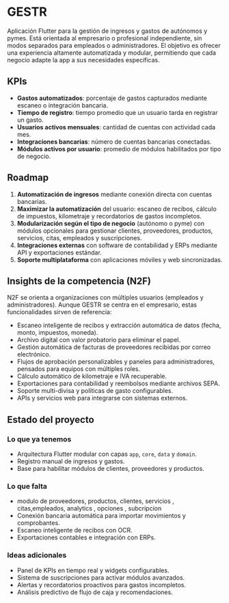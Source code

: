 # GESTR
Aplicación Flutter para la gestión de ingresos y gastos de autónomos y pymes. Está orientada al empresario o profesional independiente, sin modos separados para empleados o administradores. El objetivo es ofrecer una experiencia altamente automatizada y modular, permitiendo que cada negocio adapte la app a sus necesidades específicas.

## KPIs
- **Gastos automatizados**: porcentaje de gastos capturados mediante escaneo o integración bancaria.
- **Tiempo de registro**: tiempo promedio que un usuario tarda en registrar un gasto.
- **Usuarios activos mensuales**: cantidad de cuentas con actividad cada mes.
- **Integraciones bancarias**: número de cuentas bancarias conectadas.
- **Módulos activos por usuario**: promedio de módulos habilitados por tipo de negocio.

## Roadmap
1. **Automatización de ingresos** mediante conexión directa con cuentas bancarias.
2. **Maximizar la automatización** del usuario: escaneo de recibos, cálculo de impuestos, kilometraje y recordatorios de gastos incompletos.
3. **Modularización según el tipo de negocio** (autónomo o pyme) con módulos opcionales para gestionar clientes, proveedores, productos, servicios, citas, empleados y suscripciones.
4. **Integraciones externas** con software de contabilidad y ERPs mediante API y exportaciones estándar.
5. **Soporte multiplataforma** con aplicaciones móviles y web sincronizadas.

## Insights de la competencia (N2F)
N2F se orienta a organizaciones con múltiples usuarios (empleados y administradores). Aunque GESTR se centra en el empresario, estas funcionalidades sirven de referencia:
- Escaneo inteligente de recibos y extracción automática de datos (fecha, monto, impuestos, moneda).
- Archivo digital con valor probatorio para eliminar el papel.
- Gestión automática de facturas de proveedores recibidas por correo electrónico.
- Flujos de aprobación personalizables y paneles para administradores, pensados para equipos con múltiples roles.
- Cálculo automático de kilometraje e IVA recuperable.
- Exportaciones para contabilidad y reembolsos mediante archivos SEPA.
- Soporte multi-divisa y políticas de gasto configurables.
- APIs y servicios web para integrarse con sistemas externos.

## Estado del proyecto
### Lo que ya tenemos
- Arquitectura Flutter modular con capas `app`, `core`, `data` y `domain`.
- Registro manual de ingresos y gastos.
- Base para habilitar módulos de clientes, proveedores y productos.

### Lo que falta
- modulo de proveedores, productos, clientes, servicios , citas,empleados, analytics , opciones , subcripcion
- Conexión bancaria automática para importar movimientos y comprobantes.
- Escaneo inteligente de recibos con OCR.
- Exportaciones contables e integración con ERPs.

### Ideas adicionales
- Panel de KPIs en tiempo real y widgets configurables.
- Sistema de suscripciones para activar módulos avanzados.
- Alertas y recordatorios proactivos para gastos incompletos.
- Análisis predictivo de flujo de caja y recomendaciones.